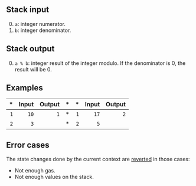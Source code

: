 ## Stack input

0. `a`: integer numerator.
1. `b`: integer denominator.

## Stack output

0. `a % b`: integer result of the integer modulo. If the denominator is 0, the result will be 0.

## Examples

| * | Input | Output | * | * | Input | Output |
|--:|------:|-------:|--:|--:|------:|-------:|
| `1` | `10` | `1` | * | `1` | `17` | `2` |
| `2` | `3` | | * | `2` | `5` | |

## Error cases

The state changes done by the current context are [reverted](#FD) in those cases:
- Not enough gas.
- Not enough values on the stack.
